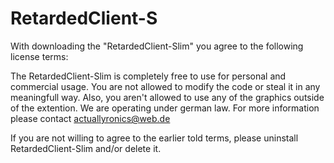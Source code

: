 # RetardedClient-S
With downloading the "RetardedClient-Slim" you agree to the following license terms:

The RetardedClient-Slim is completely free to use for personal and commercial usage. You are not allowed to modify the code or steal it in any meaningfull way. Also, you aren't allowed to use any of the graphics outside of the extention.
We are operating under german law.
For more information please contact actuallyronics@web.de

If you are not willing to agree to the earlier told terms, please uninstall RetardedClient-Slim and/or delete it.
